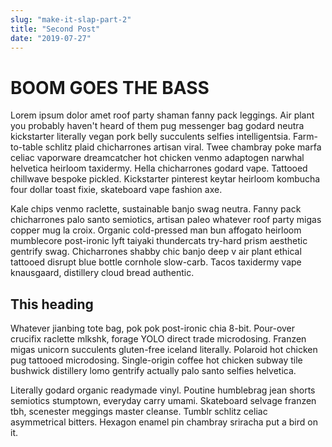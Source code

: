 ```yaml
---
slug: "make-it-slap-part-2"
title: "Second Post"
date: "2019-07-27"
---
```


# BOOM GOES THE BASS

Lorem ipsum dolor amet roof party shaman fanny pack leggings. Air plant you probably haven't heard of them pug messenger bag godard neutra kickstarter literally vegan pork belly succulents selfies intelligentsia. Farm-to-table schlitz plaid chicharrones artisan viral. Twee chambray poke marfa celiac vaporware dreamcatcher hot chicken venmo adaptogen narwhal helvetica heirloom taxidermy. Hella chicharrones godard vape. Tattooed chillwave bespoke pickled. Kickstarter pinterest keytar heirloom kombucha four dollar toast fixie, skateboard vape fashion axe.

Kale chips venmo raclette, sustainable banjo swag neutra. Fanny pack chicharrones palo santo semiotics, artisan paleo whatever roof party migas copper mug la croix. Organic cold-pressed man bun affogato heirloom mumblecore post-ironic lyft taiyaki thundercats try-hard prism aesthetic gentrify swag. Chicharrones shabby chic banjo deep v air plant ethical tattooed disrupt blue bottle cornhole slow-carb. Tacos taxidermy vape knausgaard, distillery cloud bread authentic.

## This heading

Whatever jianbing tote bag, pok pok post-ironic chia 8-bit. Pour-over crucifix raclette mlkshk, forage YOLO direct trade microdosing. Franzen migas unicorn succulents gluten-free iceland literally. Polaroid hot chicken pug tattooed microdosing. Single-origin coffee hot chicken subway tile bushwick distillery lomo gentrify actually palo santo selfies helvetica.

Literally godard organic readymade vinyl. Poutine humblebrag jean shorts semiotics stumptown, everyday carry umami. Skateboard selvage franzen tbh, scenester meggings master cleanse. Tumblr schlitz celiac asymmetrical bitters. Hexagon enamel pin chambray sriracha put a bird on it.
